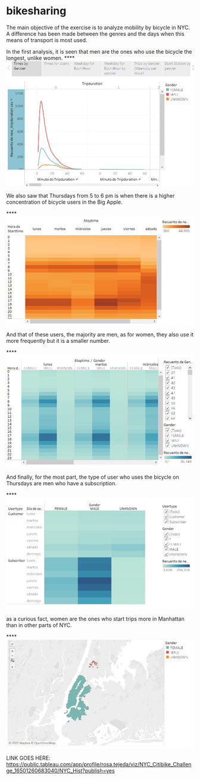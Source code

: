 # bikesharing

The main objective of the exercise is to analyze mobility by bicycle in NYC. A difference has been made between the genres and the days when this means of transport is most used.

In the first analysis, it is seen that men are the ones who use the bicycle the longest, unlike women.
****![This is an image](https://github.com/RH015/bikesharing/blob/main/b_1.png)

We also saw that Thursdays from 5 to 6 pm is when there is a higher concentration of bicycle users in the Big Apple.

****![This is an image](https://github.com/RH015/bikesharing/blob/main/b_2.png)

And that of these users, the majority are men, as for women, they also use it more frequently but it is a smaller number.

****![This is an image](https://github.com/RH015/bikesharing/blob/main/b_4.png)

And finally, for the most part, the type of user who uses the bicycle on Thursdays are men who have a subscription.

****![This is an image](https://github.com/RH015/bikesharing/blob/main/b_3.png)

as a curious fact, women are the ones who start trips more in Manhattan than in other parts of NYC.

****![This is an image](https://github.com/RH015/bikesharing/blob/main/b_5.png)


LINK GOES HERE: https://public.tableau.com/app/profile/rosa.tejeda/viz/NYC_Citibike_Challenge_16501260683040/NYC_Hist?publish=yes
